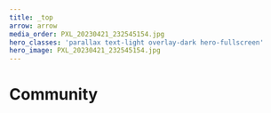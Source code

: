 ```yaml
---
title: _top
arrow: arrow
media_order: PXL_20230421_232545154.jpg
hero_classes: 'parallax text-light overlay-dark hero-fullscreen'
hero_image: PXL_20230421_232545154.jpg
---
```


# **Community**